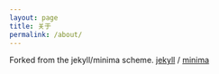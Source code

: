 ```yaml
---
layout: page
title: 关于
permalink: /about/
---
```


Forked from the jekyll/minima scheme.
[jekyll](https://github.com/jekyll) /
[minima](https://github.com/jekyll/minima)
